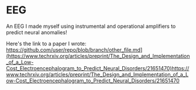 # EEG
An EEG I made myself using instrumental and operational amplifiers to predict neural anomalies!

Here's the link to a paper I wrote: https://github.com/user/repo/blob/branch/other_file.md](https://www.techrxiv.org/articles/preprint/The_Design_and_Implementation_of_a_Low-Cost_Electroencephalogram_to_Predict_Neural_Disorders/21651470)https://www.techrxiv.org/articles/preprint/The_Design_and_Implementation_of_a_Low-Cost_Electroencephalogram_to_Predict_Neural_Disorders/21651470
